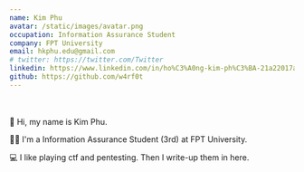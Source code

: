 ```yaml
---
name: Kim Phu
avatar: /static/images/avatar.png
occupation: Information Assurance Student
company: FPT University
email: hkphu.edu@gmail.com
# twitter: https://twitter.com/Twitter
linkedin: https://www.linkedin.com/in/ho%C3%A0ng-kim-ph%C3%BA-21a22017a
github: https://github.com/w4rf0t
---
```


ㅤ

👋 Hi, my name is Kim Phu.

👨‍💻 I'm a Information Assurance Student (3rd) at FPT University.

💻 I like playing ctf and pentesting. Then I write-up them in here.